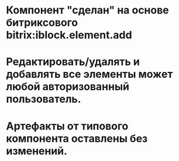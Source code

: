 # Компонент "сделан" на основе битриксового bitrix:iblock.element.add
# Редактировать/удалять и добавлять все элементы может любой авторизованный пользователь. 
# Артефакты от типового компонента оставлены без изменений.
